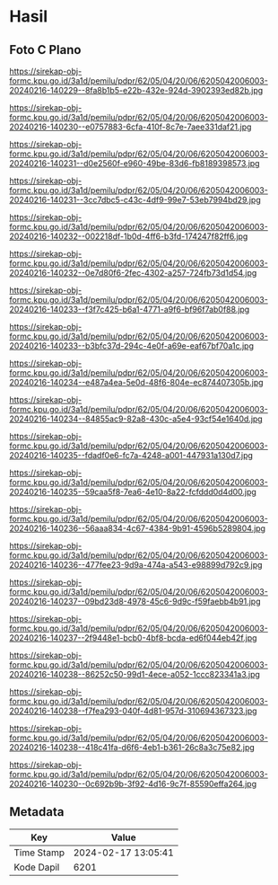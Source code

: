 # Hasil

## Foto C Plano

https://sirekap-obj-formc.kpu.go.id/3a1d/pemilu/pdpr/62/05/04/20/06/6205042006003-20240216-140229--8fa8b1b5-e22b-432e-924d-3902393ed82b.jpg

https://sirekap-obj-formc.kpu.go.id/3a1d/pemilu/pdpr/62/05/04/20/06/6205042006003-20240216-140230--e0757883-6cfa-410f-8c7e-7aee331daf21.jpg

https://sirekap-obj-formc.kpu.go.id/3a1d/pemilu/pdpr/62/05/04/20/06/6205042006003-20240216-140231--d0e2560f-e960-49be-83d6-fb8189398573.jpg

https://sirekap-obj-formc.kpu.go.id/3a1d/pemilu/pdpr/62/05/04/20/06/6205042006003-20240216-140231--3cc7dbc5-c43c-4df9-99e7-53eb7994bd29.jpg

https://sirekap-obj-formc.kpu.go.id/3a1d/pemilu/pdpr/62/05/04/20/06/6205042006003-20240216-140232--002218df-1b0d-4ff6-b3fd-174247f82ff6.jpg

https://sirekap-obj-formc.kpu.go.id/3a1d/pemilu/pdpr/62/05/04/20/06/6205042006003-20240216-140232--0e7d80f6-2fec-4302-a257-724fb73d1d54.jpg

https://sirekap-obj-formc.kpu.go.id/3a1d/pemilu/pdpr/62/05/04/20/06/6205042006003-20240216-140233--f3f7c425-b6a1-4771-a9f6-bf96f7ab0f88.jpg

https://sirekap-obj-formc.kpu.go.id/3a1d/pemilu/pdpr/62/05/04/20/06/6205042006003-20240216-140233--b3bfc37d-294c-4e0f-a69e-eaf67bf70a1c.jpg

https://sirekap-obj-formc.kpu.go.id/3a1d/pemilu/pdpr/62/05/04/20/06/6205042006003-20240216-140234--e487a4ea-5e0d-48f6-804e-ec874407305b.jpg

https://sirekap-obj-formc.kpu.go.id/3a1d/pemilu/pdpr/62/05/04/20/06/6205042006003-20240216-140234--84855ac9-82a8-430c-a5e4-93cf54e1640d.jpg

https://sirekap-obj-formc.kpu.go.id/3a1d/pemilu/pdpr/62/05/04/20/06/6205042006003-20240216-140235--fdadf0e6-fc7a-4248-a001-447931a130d7.jpg

https://sirekap-obj-formc.kpu.go.id/3a1d/pemilu/pdpr/62/05/04/20/06/6205042006003-20240216-140235--59caa5f8-7ea6-4e10-8a22-fcfddd0d4d00.jpg

https://sirekap-obj-formc.kpu.go.id/3a1d/pemilu/pdpr/62/05/04/20/06/6205042006003-20240216-140236--56aaa834-4c67-4384-9b91-4596b5289804.jpg

https://sirekap-obj-formc.kpu.go.id/3a1d/pemilu/pdpr/62/05/04/20/06/6205042006003-20240216-140236--477fee23-9d9a-474a-a543-e98899d792c9.jpg

https://sirekap-obj-formc.kpu.go.id/3a1d/pemilu/pdpr/62/05/04/20/06/6205042006003-20240216-140237--09bd23d8-4978-45c6-9d9c-f59faebb4b91.jpg

https://sirekap-obj-formc.kpu.go.id/3a1d/pemilu/pdpr/62/05/04/20/06/6205042006003-20240216-140237--2f9448e1-bcb0-4bf8-bcda-ed6f044eb42f.jpg

https://sirekap-obj-formc.kpu.go.id/3a1d/pemilu/pdpr/62/05/04/20/06/6205042006003-20240216-140238--86252c50-99d1-4ece-a052-1ccc823341a3.jpg

https://sirekap-obj-formc.kpu.go.id/3a1d/pemilu/pdpr/62/05/04/20/06/6205042006003-20240216-140238--f7fea293-040f-4d81-957d-310694367323.jpg

https://sirekap-obj-formc.kpu.go.id/3a1d/pemilu/pdpr/62/05/04/20/06/6205042006003-20240216-140238--418c41fa-d6f6-4eb1-b361-26c8a3c75e82.jpg

https://sirekap-obj-formc.kpu.go.id/3a1d/pemilu/pdpr/62/05/04/20/06/6205042006003-20240216-140230--0c692b9b-3f92-4d16-9c7f-85590effa264.jpg


## Metadata

| Key        | Value               |
| ---------- | ------------------- |
| Time Stamp | 2024-02-17 13:05:41 |
| Kode Dapil | 6201                |



